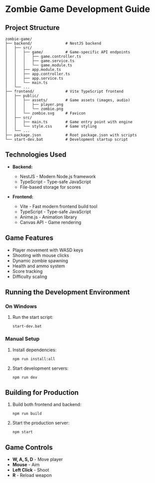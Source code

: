 # Zombie Game Development Guide

## Project Structure

```
zombie-game/
├── backend/               # NestJS backend
│   ├── src/
│   │   ├── game/          # Game-specific API endpoints
│   │   │   ├── game.controller.ts
│   │   │   ├── game.service.ts
│   │   │   └── game.module.ts
│   │   ├── app.module.ts
│   │   ├── app.controller.ts
│   │   ├── app.service.ts
│   │   └── main.ts
│   └── ...
├── frontend/              # Vite TypeScript frontend
│   ├── public/
│   │   ├── assets/        # Game assets (images, audio)
│   │   │   ├── player.png
│   │   │   └── zombie.png 
│   │   └── zombie.svg     # Favicon
│   ├── src/
│   │   ├── main.ts        # Game entry point with engine
│   │   └── style.css      # Game styling
│   └── ...
├── package.json           # Root package.json with scripts
└── start-dev.bat          # Development startup script
```

## Technologies Used

- **Backend:**
  - NestJS - Modern Node.js framework
  - TypeScript - Type-safe JavaScript
  - File-based storage for scores

- **Frontend:**
  - Vite - Fast modern frontend build tool
  - TypeScript - Type-safe JavaScript
  - Anime.js - Animation library
  - Canvas API - Game rendering

## Game Features

- Player movement with WASD keys
- Shooting with mouse clicks
- Dynamic zombie spawning
- Health and ammo system
- Score tracking
- Difficulty scaling

## Running the Development Environment

### On Windows

1. Run the start script:
   ```
   start-dev.bat
   ```

### Manual Setup

1. Install dependencies:
   ```
   npm run install:all
   ```

2. Start development servers:
   ```
   npm run dev
   ```

## Building for Production

1. Build both frontend and backend:
   ```
   npm run build
   ```

2. Start the production server:
   ```
   npm start
   ```

## Game Controls

- **W, A, S, D** - Move player
- **Mouse** - Aim
- **Left Click** - Shoot
- **R** - Reload weapon 